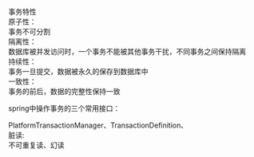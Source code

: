 事务特性
<br />
原子性：
<br />
事务不可分割
<br />
隔离性：
<br />
数据库被并发访问时，一个事务不能被其他事务干扰，不同事务之间保持隔离
<br />
持续性：
<br />
事务一旦提交，数据被永久的保存到数据库中
<br />
一致性：
<br />
事务的前后，数据的完整性保持一致

spring中操作事务的三个常用接口：
<div>PlatformTransactionManager、TransactionDefinition、</div>



<div>脏读:</div>
不可重复读、幻读

